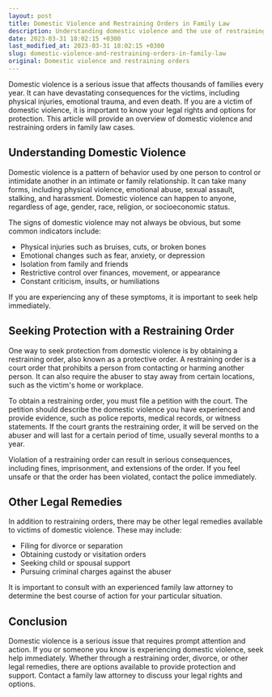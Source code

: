 ```yaml
---
layout: post
title: Domestic Violence and Restraining Orders in Family Law
description: Understanding domestic violence and the use of restraining orders in family law cases. Know your legal rights and options to seek protection.
date: 2023-03-31 18:02:15 +0300
last_modified_at: 2023-03-31 18:02:15 +0300
slug: domestic-violence-and-restraining-orders-in-family-law
original: Domestic violence and restraining orders
---
```

Domestic violence is a serious issue that affects thousands of families every year. It can have devastating consequences for the victims, including physical injuries, emotional trauma, and even death. If you are a victim of domestic violence, it is important to know your legal rights and options for protection. This article will provide an overview of domestic violence and restraining orders in family law cases.

## Understanding Domestic Violence

Domestic violence is a pattern of behavior used by one person to control or intimidate another in an intimate or family relationship. It can take many forms, including physical violence, emotional abuse, sexual assault, stalking, and harassment. Domestic violence can happen to anyone, regardless of age, gender, race, religion, or socioeconomic status.

The signs of domestic violence may not always be obvious, but some common indicators include:

- Physical injuries such as bruises, cuts, or broken bones
- Emotional changes such as fear, anxiety, or depression
- Isolation from family and friends
- Restrictive control over finances, movement, or appearance
- Constant criticism, insults, or humiliations

If you are experiencing any of these symptoms, it is important to seek help immediately.

## Seeking Protection with a Restraining Order

One way to seek protection from domestic violence is by obtaining a restraining order, also known as a protective order. A restraining order is a court order that prohibits a person from contacting or harming another person. It can also require the abuser to stay away from certain locations, such as the victim's home or workplace.

To obtain a restraining order, you must file a petition with the court. The petition should describe the domestic violence you have experienced and provide evidence, such as police reports, medical records, or witness statements. If the court grants the restraining order, it will be served on the abuser and will last for a certain period of time, usually several months to a year.

Violation of a restraining order can result in serious consequences, including fines, imprisonment, and extensions of the order. If you feel unsafe or that the order has been violated, contact the police immediately.

## Other Legal Remedies

In addition to restraining orders, there may be other legal remedies available to victims of domestic violence. These may include:

- Filing for divorce or separation
- Obtaining custody or visitation orders
- Seeking child or spousal support
- Pursuing criminal charges against the abuser

It is important to consult with an experienced family law attorney to determine the best course of action for your particular situation.

## Conclusion

Domestic violence is a serious issue that requires prompt attention and action. If you or someone you know is experiencing domestic violence, seek help immediately. Whether through a restraining order, divorce, or other legal remedies, there are options available to provide protection and support. Contact a family law attorney to discuss your legal rights and options.